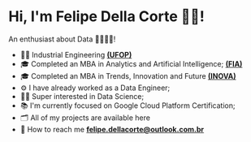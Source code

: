 # Hi, I'm Felipe Della Corte 🙋‍♂️!

An enthusiast about Data 🎲👨🏻‍💻!
- 👨‍🎓 Industrial Engineering  **[(UFOP)](https://ufop.br)**
- 🎓 Completed an MBA in Analytics and Artificial Intelligence; **[(FIA)](https://fia.com.br)**
- 🎓 Completed an MBA in Trends, Innovation and Future **[(INOVA)](https://www.inovabs.com.br)**
- ⚙️ I have already worked as a Data Engineer;
- 🕵️‍♂️ Super interested in Data Science;
- 📚 I'm currently focused on Google Cloud Platform Certification;
- 🗂️ All of my projects are available here
- 📩 How to reach me  **[felipe.dellacorte@outlook.com.br](mailto:felipe.dellacorte@outlook.com.br)**
